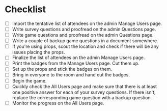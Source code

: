 # Checklist

 - [ ] Import the tentative list of attendees on the admin Manage Users page.
 - [ ] Write survey questions and proofread on the admin Questions page.
 - [ ] Write game questions and proofread on the admin Questions page.
 - [ ] Write a couple of backup game questions in a document somewhere.
 - [ ] If you're using props, scout the location and check if there will be any issues placing the props.
 - [ ] Finalize the list of attendees on the admin Manage Users page.
 - [ ] Print the badges from the Manage Users page. Cut them up.
 - [ ] Set up the props and stick the badges on them.
 - [ ] Bring in everyone to the room and hand out the badges.
 - [ ] Begin the game.
 - [ ] Quickly check the All Users page and make sure that there is at least one positive answer for each of your survey questions. If there isn't, replace the corresponding game question with a backup question.
 - [ ] Monitor the progress on the All Users page.